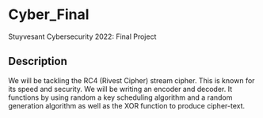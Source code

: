 # Cyber_Final
Stuyvesant Cybersecurity 2022: Final Project

## Description
We will be tackling the RC4 (Rivest Cipher) stream cipher. This is known for its speed and security. We will be writing an encoder and decoder. It functions by using random a key scheduling algorithm and a random generation algorithm as well as the XOR function to produce cipher-text. 
